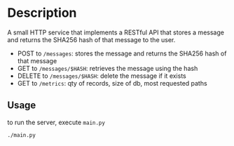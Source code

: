 # Description

A small HTTP service that implements a RESTful API that stores a message and returns the SHA256 hash of that message to the user.
- POST to `/messages`: stores the message and returns the SHA256 hash of that message
- GET to `/messages/$HASH`: retrieves the message using the hash
- DELETE to `/messages/$HASH`: delete the message if it exists
- GET to `/metrics`: qty of records, size of db, most requested paths


## Usage
to run the server, execute `main.py`
``` bash
./main.py
```

